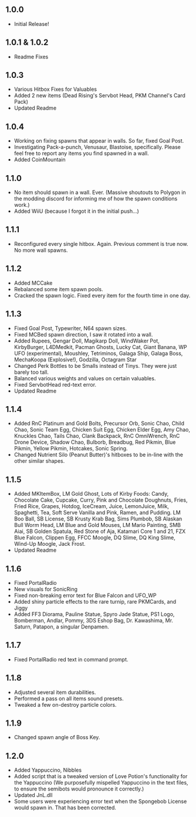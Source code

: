 ## 1.0.0
- Initial Release!

## 1.0.1 & 1.0.2
- Readme Fixes

## 1.0.3
- Various Hitbox Fixes for Valuables
- Added 2 new items (Dead Rising's Servbot Head, PKM Channel's Card Pack)
- Updated Readme

## 1.0.4
- Working on fixing spawns that appear in walls. So far, fixed Goal Post.
- Investigating Pack-a-punch, Venusaur, Blastoise, specifically. Please feel free to report any items you find spawned in a wall.
- Added CoinMountain

## 1.1.0
- No item should spawn in a wall. Ever. (Massive shoutouts to Polygon in the modding discord for informing me of how the spawn conditions work.)
- Added WiiU (because I forgot it in the initial push...)

## 1.1.1
- Reconfigured every single hitbox. Again. Previous comment is true now. No more wall spawns.

## 1.1.2
- Added MCCake
- Rebalanced some item spawn pools.
- Cracked the spawn logic. Fixed every item for the fourth time in one day.

## 1.1.3
- Fixed Goal Post, Typewriter, N64 spawn sizes.
- Fixed MCBed spawn direction, I saw it rotated into a wall.
- Added Rupees, Gengar Doll, Magikarp Doll, WindWaker Pot, KirbyBurger, L4DMedkit, Pacman Ghosts, Lucky Cat, Giant Banana, WP UFO (experimental), Moushley, Tetriminos, Galaga Ship, Galaga Boss, MechaKoopa (Explosive!), Godzilla, Octagram Star
- Changed Perk Bottles to be Smalls instead of Tinys. They were just barely too tall.
- Balanced various weights and values on certain valuables.
- Fixed ServbotHead red-text error.
- Updated Readme

## 1.1.4
- Added RnC Platinum and Gold Bolts, Precursor Orb, Sonic Chao, Child Chao, Sonic Team Egg, Chicken Suit Egg, Chicken Elder Egg, Amy Chao, Knuckles Chao, Tails Chao, Clank Backpack, RnC OmniWrench, RnC Drone Device, Shadow Chao, Bulborb, Breadbug, Red Pikmin, Blue Pikmin, Yellow Pikmin, Hotcakes, Sonic Spring.
- Changed Nutrient Silo (Peanut Butter)'s hitboxes to be in-line with the other similar shapes.

## 1.1.5
- Added MKItemBox, LM Gold Ghost, Lots of Kirby Foods: Candy, Chocolate Cake, Cupcake, Curry, Pink and Chocolate Doughnuts, Fries, Fried Rice, Grapes, Hotdog, IceCream, Juice, LemonJuice, Milk, Spaghetti, Tea, Soft Serve Vanilla and Pink, Ramen, and Pudding. LM Boo Ball, SB License, SB Krusty Krab Bag, Sims Plumbob, SB Alaskan Bull Worm Head, LM Blue and Gold Mouses, LM Mario Painting, SMB Aiai, SB Golden Spatula, Red Stone of Aja, Katamari Core 1 and 21, FZX Blue Falcon, Clippen Egg, FFCC Moogle, DQ Slime, DQ King Slime, Wind-Up Moogle, Jack Frost.
- Updated Readme

## 1.1.6
- Fixed PortalRadio
- New visuals for SonicRing
- Fixed non-breaking error text for Blue Falcon and UFO_WP
- Added shiny particle effects to the rare turnip, rare PKMCards, and Jiggy
- Added FF3 Diorama, Pauline Statue, Spyro Jade Statue, PS1 Logo, Bomberman, Andlar, Pommy, 3DS Eshop Bag, Dr. Kawashima, Mr. Saturn, Patapon, a singular Denpamen.

## 1.1.7
- Fixed PortalRadio red text in command prompt.

## 1.1.8
- Adjusted several item durabilities.
- Performed a pass on all items sound presets.
- Tweaked a few on-destroy particle colors.

## 1.1.9
- Changed spawn angle of Boss Key.

## 1.2.0
- Added Yappuccino, Nibbles
- Added script that is a tweaked version of Love Potion's functionality for the Yappuccino (We purposefully mispelled Yappuccino in the text files, to ensure the semibots would pronounce it correctly.)
- Updated JnL.dll
- Some users were experiencing error text when the Spongebob License would spawn in. That has been corrected.